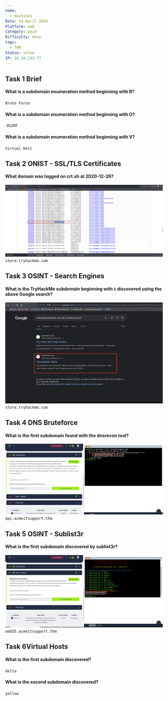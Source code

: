 ```yaml
---
name:
  - machine1
Date: 14 April 2024
Platform: web
Category: paid
Difficulty: easy
tags:
  - THM
Status: solve
IP: 10.10.233.77
---
```


## Task 1 Brief

#### What is a subdomain enumeration method beginning with B?
`Brute Force`
#### What is a subdomain enumeration method beginning with O?
 `OSINT`
#### What is a subdomain enumeration method beginning with V?
`Virtual Host`
## Task 2 ONIST - SSL/TLS Certificates
#### What domain was logged on crt.sh at 2020-12-26?
![](img/crt.png)
`store.tryhackme.com`
## Task 3 OSINT - Search Engines
#### What is the TryHackMe subdomain beginning with `S` discovered using the above Google search?
![](img/store.png)
`store.tryhackme.com`
## Task 4 DNS Bruteforce
#### What is the first subdomain found with the dnsrecon tool?
![](img/api.png)
`api.acmeitsupport.thm`
## Task 5 OSINT - Sublist3r
#### What is the first subdomain discovered by sublist3r?
![](img/web55.png)
`web55.acmeitsupport.thm`
## Task 6Virtual Hosts
#### What is the first subdomain discovered?
`delta`
#### What is the second subdomain discovered?
`yellow`